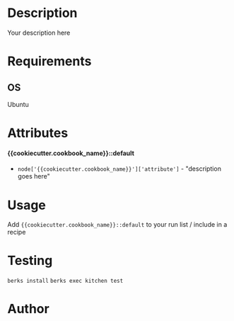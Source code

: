 Description
===========
Your description here

Requirements
============
## OS
Ubuntu

Attributes
==========
#### {{cookiecutter.cookbook_name}}::default

- `node['{{cookiecutter.cookbook_name}}']['attribute']` -  "description goes here"


Usage
=====
Add `{{cookiecutter.cookbook_name}}::default` to your run list / include in a recipe


Testing
=====

`berks install`
`berks exec kitchen test`

Author
=====

